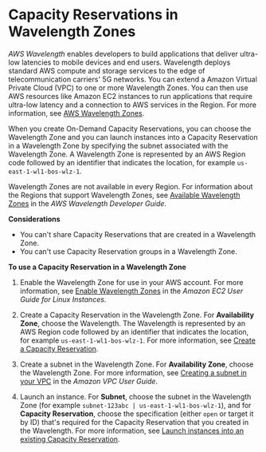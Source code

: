 # Capacity Reservations in Wavelength Zones<a name="capacity-reservations-wavelengthzones"></a>

*AWS Wavelength* enables developers to build applications that deliver ultra\-low latencies to mobile devices and end users\. Wavelength deploys standard AWS compute and storage services to the edge of telecommunication carriers' 5G networks\. You can extend a Amazon Virtual Private Cloud \(VPC\) to one or more Wavelength Zones\. You can then use AWS resources like Amazon EC2 instances to run applications that require ultra\-low latency and a connection to AWS services in the Region\. For more information, see [ AWS Wavelength Zones](http://aws.amazon.com/wavelength/)\.

When you create On\-Demand Capacity Reservations, you can choose the Wavelength Zone and you can launch instances into a Capacity Reservation in a Wavelength Zone by specifying the subnet associated with the Wavelength Zone\. A Wavelength Zone is represented by an AWS Region code followed by an identifier that indicates the location, for example `us-east-1-wl1-bos-wlz-1`\.

Wavelength Zones are not available in every Region\. For information about the Regions that support Wavelength Zones, see [Available Wavelength Zones](https://docs.aws.amazon.com/wavelength/latest/developerguide/wavelength-quotas.html) in the *AWS Wavelength Developer Guide*\.

**Considerations**
+ You can't share Capacity Reservations that are created in a Wavelength Zone\.
+ You can't use Capacity Reservation groups in a Wavelength Zone\.

**To use a Capacity Reservation in a Wavelength Zone**

1. Enable the Wavelength Zone for use in your AWS account\. For more information, see [ Enable Wavelength Zones](https://docs.aws.amazon.com/AWSEC2/latest/UserGuide/using-regions-availability-zones.html#opt-in-wavelength-zone) in the *Amazon EC2 User Guide for Linux Instances*\. 

1. Create a Capacity Reservation in the Wavelength Zone\. For **Availability Zone**, choose the Wavelength\. The Wavelength is represented by an AWS Region code followed by an identifier that indicates the location, for example `us-east-1-wl1-bos-wlz-1`\. For more information, see [Create a Capacity Reservation](capacity-reservations-using.md#capacity-reservations-create)\.

1. Create a subnet in the Wavelength Zone\. For **Availability Zone**, choose the Wavelength Zone\. For more information, see [Creating a subnet in your VPC](https://docs.aws.amazon.com/vpc/latest/userguide/working-with-vpcs.html#AddaSubnet) in the *Amazon VPC User Guide*\. 

1. Launch an instance\. For **Subnet**, choose the subnet in the Wavelength Zone \(for example `subnet-123abc | us-east-1-wl1-bos-wlz-1`\), and for **Capacity Reservation**, choose the specification \(either `open` or target it by ID\) that's required for the Capacity Reservation that you created in the Wavelength\. For more information, see [Launch instances into an existing Capacity Reservation](capacity-reservations-using.md#capacity-reservations-launch)\. 